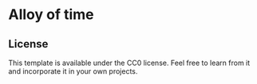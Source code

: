 # Alloy of time

## License

This template is available under the CC0 license. Feel free to learn from it and incorporate it in your own projects.
